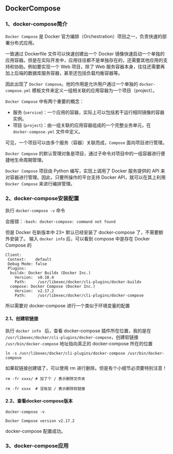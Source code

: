 ## DockerCompose

### 1、docker-compose简介

`Docker Compose` 是 Docker 官方编排（Orchestration）项目之一，负责快速的部署分布式应用。

一致通过 Dockerfile 文件可以快速创建出一个 Docker 镜像快速启动一个单独的应用容器。但是在实际开发中，应用往往都不是单独存在的，还需要其他应用的支持和协助。例如要实现一个 Web 项目，除了 Web 服务容器本身，往往还需要再加上后端的数据库服务容器，甚至还包括负载均衡容器等。

因此出现了 `Docker Compose`。他的作用是允许用户通过一个单独的 `docker-compose.yml` 模板文件来定义一组相关联的应用容器为一个项目（project）。

 `Docker Compose` 中有两个重要的概念：

- 服务 (`service`)：一个应用的容器，实际上可以包括若干运行相同镜像的容器实例。
- 项目 (`project`)：由一组关联的应用容器组成的一个完整业务单元，在 `docker-compose.yml` 文件中定义。

可见，一个项目可以由多个服务（容器）关联而成，`Compose` 面向项目进行管理。

`Docker Compose` 的默认管理对象是项目，通过子命令对项目中的一组容器进行便捷地生命周期管理。

`Docker Compose` 项目由 Python 编写，实现上调用了 Docker 服务提供的 API 来对容器进行管理。因此，只要所操作的平台支持 Docker API，就可以在其上利用 `Docker Compose` 来进行编排管理。



### 2、docker-compose安装配置

执行 `docker-compose -v` 命令

会报错：`-bash: docker-compose: command not found`

但是 Docker 在新版本中 23+ 默认已经安装了 docker-compose 了，不需要额外安装了。 输入  `docker info` 后，可以看到 compose 中是存在 Docker Compose 的

```shell
Client:
 Context:    default
 Debug Mode: false
 Plugins:
  buildx: Docker Buildx (Docker Inc.)
    Version:  v0.10.4
    Path:     /usr/libexec/docker/cli-plugins/docker-buildx
  compose: Docker Compose (Docker Inc.)
    Version:  v2.17.2
    Path:     /usr/libexec/docker/cli-plugins/docker-compose
```

所以需要对 docker-compose 进行一个类似于环境变量的配置

#### 2.1、创建软链接

执行 `docker info ` 后，查看 docker-compose 插件所在位置，我的是在 `/usr/libexec/docker/cli-plugins/docker-compose`，创建软链接 `/usr/bin/docker-compose` 地址指向真正的 docker-compose 所在的位置

```shell
ln -s /usr/libexec/docker/cli-plugins/docker-compose /usr/bin/docker-compose
```

如果软链接创建错了，可以使用 rm 进行删除。但是有个小细节必须要特别注意！

```shell
rm -fr xxxx/ # 加了个 / 表示删除文件夹

rm -fr xxxx  # 没有加 / 表示删除软链接
```

#### 2.2、查看docker-compose版本

```shell
docker-compose -v

Docker Compose version v2.17.2
```

docker-compose 配置成功。



### 3、docker-compose应用

